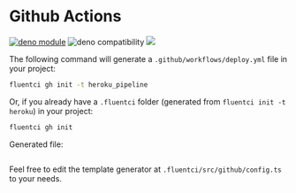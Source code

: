 # Github Actions

[![deno module](https://shield.deno.dev/x/heroku_pipeline)](https://deno.land/x/heroku_pipeline)
![deno compatibility](https://shield.deno.dev/deno/^1.34)
[![](https://img.shields.io/codecov/c/gh/fluent-ci-templates/heroku-pipeline)](https://codecov.io/gh/fluent-ci-templates/heroku-pipeline)

The following command will generate a `.github/workflows/deploy.yml` file in your project:

```bash
fluentci gh init -t heroku_pipeline
```

Or, if you already have a `.fluentci` folder (generated from `fluentci init -t heroku`) in your project:

```bash
fluentci gh init
```

Generated file:

```yaml

```

Feel free to edit the template generator at `.fluentci/src/github/config.ts` to your needs.
